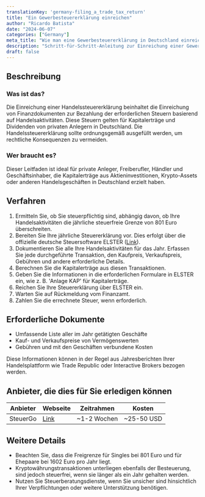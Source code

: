 ```yaml
---
translationKey: 'germany-filing_a_trade_tax_return'
title: "Ein Gewerbesteuererklärung einreichen"
author: "Ricardo Batista"
date: "2024-06-07"
categories: ["Germany"]
meta_title: "Wie man eine Gewerbesteuererklärung in Deutschland einreicht"
description: "Schritt-für-Schritt-Anleitung zur Einreichung einer Gewerbesteuererklärung in Deutschland"
draft: false
---
```


## Beschreibung
### Was ist das?
Die Einreichung einer Handelssteuererklärung beinhaltet die Einreichung von Finanzdokumenten zur Bezahlung der erforderlichen Steuern basierend auf Handelsaktivitäten. Diese Steuern gelten für Kapitalerträge und Dividenden von privaten Anlegern in Deutschland. Die Handelssteuererklärung sollte ordnungsgemäß ausgefüllt werden, um rechtliche Konsequenzen zu vermeiden.

### Wer braucht es?
Dieser Leitfaden ist ideal für private Anleger, Freiberufler, Händler und Geschäftsinhaber, die Kapitalerträge aus Aktieninvestitionen, Krypto-Assets oder anderen Handelsgeschäften in Deutschland erzielt haben.

## Verfahren
1. Ermitteln Sie, ob Sie steuerpflichtig sind, abhängig davon, ob Ihre Handelsaktivitäten die jährliche steuerfreie Grenze von 801 Euro überschreiten.
2. Bereiten Sie Ihre jährliche Steuererklärung vor. Dies erfolgt über die offizielle deutsche Steuersoftware ELSTER ([Link](https://www.elster.de/eportal/start)).
3. Dokumentieren Sie alle Ihre Handelsaktivitäten für das Jahr. Erfassen Sie jede durchgeführte Transaktion, den Kaufpreis, Verkaufspreis, Gebühren und andere erforderliche Details.
4. Berechnen Sie die Kapitalerträge aus diesen Transaktionen.
5. Geben Sie die Informationen in die erforderlichen Formulare in ELSTER ein, wie z. B. 'Anlage KAP' für Kapitalerträge.
6. Reichen Sie Ihre Steuererklärung über ELSTER ein.
7. Warten Sie auf Rückmeldung vom Finanzamt.
8. Zahlen Sie die errechnete Steuer, wenn erforderlich.

## Erforderliche Dokumente
- Umfassende Liste aller im Jahr getätigten Geschäfte
- Kauf- und Verkaufspreise von Vermögenswerten
- Gebühren und mit den Geschäften verbundene Kosten

Diese Informationen können in der Regel aus Jahresberichten Ihrer Handelsplattform wie Trade Republic oder Interactive Brokers bezogen werden.

## Anbieter, die dies für Sie erledigen können

| Anbieter         | Webseite         | Zeitrahmen      | Kosten          |
| ---------------  | ---------------  | :-------------: | :-------------: |
| SteuerGo         | [Link](https://steuergo.de/)         | ~1-2 Wochen    | ~25-50 USD     |

## Weitere Details
- Beachten Sie, dass die Freigrenze für Singles bei 801 Euro und für Ehepaare bei 1602 Euro pro Jahr liegt.
- Kryptowährungstransaktionen unterliegen ebenfalls der Besteuerung, sind jedoch steuerfrei, wenn sie länger als ein Jahr gehalten werden.
- Nutzen Sie Steuerberatungsdienste, wenn Sie unsicher sind hinsichtlich Ihrer Verpflichtungen oder weitere Unterstützung benötigen.